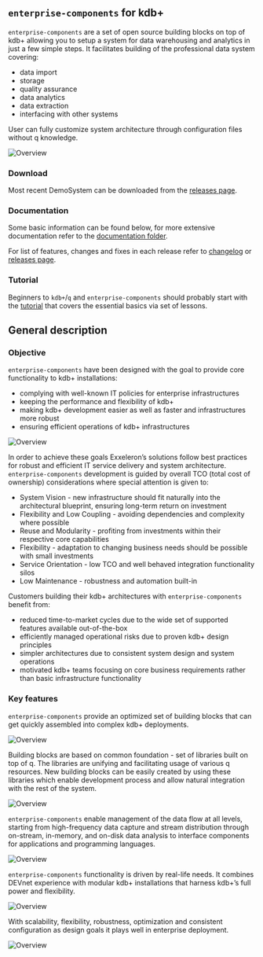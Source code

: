 ## `enterprise-components` for kdb+

`enterprise-components` are a set of open source building blocks on top of kdb+ allowing you to setup a system for data warehousing and 
analytics in just a few simple steps. It facilitates building of the professional data system covering:
- data import
- storage
- quality assurance
- data analytics
- data extraction
- interfacing with other systems

User can fully customize system architecture through configuration files without q knowledge. 

![Overview](doc/img/Slide1.PNG) 


### Download

Most recent DemoSystem can be downloaded from the [releases page](https://github.com/exxeleron/enterprise-components/releases).

### Documentation
Some basic information can be found below, for more extensive documentation refer to the [documentation folder](doc/README.md).

For list of features, changes and fixes in each release refer to [changelog](CHANGELOG.txt) or 
[releases page](https://github.com/exxeleron/enterprise-components/releases).

### Tutorial
Beginners to `kdb+`/`q` and `enterprise-components` should probably start with the [tutorial](tutorial) that covers the essential basics 
via set of lessons.

## General description

### Objective
`enterprise-components` have been designed with the goal to provide core functionality to kdb+ installations:
- complying with well-known IT policies for enterprise infrastructures
- keeping the performance and flexibility of kdb+
- making kdb+ development easier as well as faster and infrastructures more robust
- ensuring efficient operations of kdb+ infrastructures

![Overview](doc/img/Slide2.PNG)

In order to achieve these goals Exxeleron’s solutions follow best practices for robust and efficient IT service delivery and system 
architecture. `enterprise-components` development is guided by overall TCO (total cost of ownership) considerations where special attention 
is given to: 
- System Vision - new infrastructure should fit naturally into the architectural blueprint, ensuring long-term return on investment 
- Flexibility and Low Coupling - avoiding dependencies and complexity where possible 
- Reuse and Modularity - profiting from investments within their respective core capabilities 
- Flexibility - adaptation to changing business needs should be possible with small investments
- Service Orientation - low TCO and well behaved integration functionality silos 
- Low Maintenance - robustness and automation built-in 

Customers building their kdb+ architectures with `enterprise-components` benefit from:
- reduced time-to-market cycles due to the wide set of supported features available out-of-the-box
- efficiently managed operational risks due to proven kdb+ design principles
- simpler architectures due to consistent system design and system operations
- motivated kdb+ teams focusing on core business requirements rather than basic infrastructure functionality

### Key features
`enterprise-components` provide an optimized set of building blocks that can get quickly assembled into complex kdb+ deployments. 

![Overview](doc/img/Slide3.PNG)

Building blocks are based on common foundation - set of libraries built on top of q. The libraries are unifying and facilitating usage of 
various q resources. New building blocks can be easily created by using these libraries which enable development process and allow natural 
integration with the rest of the system.

![Overview](doc/img/Slide4.PNG)

`enterprise-components` enable management of the data flow at all levels, starting from high-frequency data capture and stream distribution 
through on-stream, in-memory, and on-disk data analysis to interface components for applications and programming languages.

![Overview](doc/img/Slide5.PNG)

`enterprise-components` functionality is driven by real-life needs. It combines DEVnet experience with modular kdb+ installations that 
harness kdb+’s full power and flexibility. 

![Overview](doc/img/Slide6.PNG)

With scalability, flexibility, robustness, optimization and consistent configuration as design goals it plays well in enterprise deployment.

![Overview](doc/img/Slide7.PNG)

